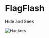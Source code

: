# FlagFlash
Hide and Seek


![Hackers](https://media.giphy.com/media/3FQ87l4tXAZWGvV3yY/giphy.gif)

